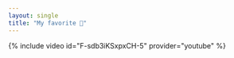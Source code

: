 ```yaml
---
layout: single
title: "My favorite 💖" 
---
```


{% include video id="F-sdb3iKSxpxCH-5" provider="youtube" %}

